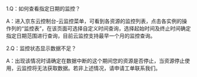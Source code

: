 1.Q：如何查看指定日期的监控？

A：进入京东云控制台-云监控菜单，可看到各资源的监控列表，点击各实例的操作列的“监控表”，在该页面可选择自定义时间查询，选择起始时间及终止时间确定指定日期范围进行查询，目前云监控支持最早一个月的监控查询。

2.Q：监控状态显示数据不足？

A：出现该情况时请确定在数据中断的这个期间您的资源是否停止，当资源停止使用，云监控将无法获取数据。若非上述情况，请申请工单联系我们。